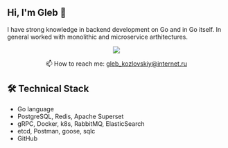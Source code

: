 ## Hi, I'm Gleb 👋
I have strong knowledge in backend development on Go and in Go itself.
In general worked with monolithic and microservice arthitectures.

<p align='center'>
   <a href="https://t.me/glekoz">
       <img src="https://img.shields.io/badge/Telegram-2CA5E0?style=for-the-badge&logo=telegram&logoColor=white"/>
   </a>
 </p>
<p align='center'>
 📫 How to reach me: <a href='mailto:gleb_kozlovskiy@internet.ru'>gleb_kozlovskiy@internet.ru</a>
</p>

## 🛠 Technical Stack
*   Go language
*   PostgreSQL, Redis, Apache Superset
*   gRPC, Docker, k8s, RabbitMQ, ElasticSearch
*   etcd, Postman, goose, sqlc
*   GitHub

<!--
**glekoz/glekoz** is a ✨ _special_ ✨ repository because its `README.md` (this file) appears on your GitHub profile.

Here are some ideas to get you started:

- 🔭 I’m currently working on ...
- 🌱 I’m currently learning ...
- 👯 I’m looking to collaborate on ...
- 🤔 I’m looking for help with ...
- 💬 Ask me about ...
- 📫 How to reach me: ...
- 😄 Pronouns: ...
- ⚡ Fun fact: ...
-->
